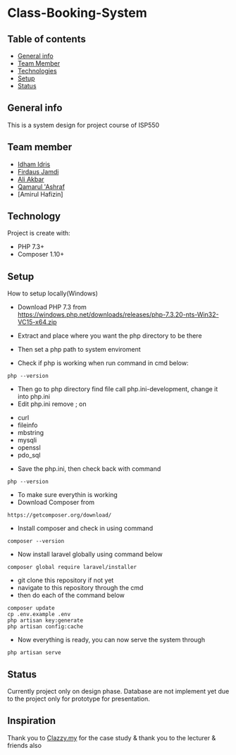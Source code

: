 # Class-Booking-System

## Table of contents
* [General info](#general-info)
* [Team Member](#team-member)
* [Technologies](#technologies)
* [Setup](#setup)
* [Status](#status)

## General info
This is a system design for project course of ISP550

## Team member
* [Idham Idris](https://www.linkedin.com/in/kaitorque/)
* [Firdaus Jamdi](https://www.linkedin.com/in/firdaus-j-4677a6124/)
* [Ali Akbar](https://www.linkedin.com/in/mdaliakbar98/)
* [Qamarul 'Ashraf](https://www.linkedin.com/in/qamarul-ashraf-91b726193/)
* [Amirul Hafizin]

## Technology
Project is create with:

* PHP 7.3+
* Composer 1.10+

## Setup
How to setup locally(Windows)

- Download PHP 7.3 from 
https://windows.php.net/downloads/releases/php-7.3.20-nts-Win32-VC15-x64.zip

- Extract and place where you want the php directory to be there
- Then set a php path to system enviroment
- Check if php is working when run command in cmd below:
```
php --version
```
- Then go to php directory find file call php.ini-development, change it into php.ini
- Edit php.ini remove ; on
* curl
* fileinfo
* mbstring
* mysqli
* openssl
* pdo_sql
- Save the php.ini, then check back with command
```
php --version
```
- To make sure everythin is working
- Download Composer from
```
https://getcomposer.org/download/
```
- Install composer and check in using command
```
composer --version
```
- Now install laravel globally using command below
```
composer global require laravel/installer
```
- git clone this repository if not yet
- navigate to this repository through the cmd
- then do each of the command below
```
composer update
cp .env.example .env
php artisan key:generate
php artisan config:cache
```
- Now everything is ready, you can now serve the system through
```
php artisan serve
```

## Status
Currently project only on design phase. Database are not implement yet due to the project only for prototype for presentation.

## Inspiration
Thank you to [Clazzy.my](https://www.clazzy.my/) for the case study & thank you to the lecturer & friends also
